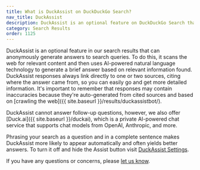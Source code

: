 ```yaml
---
title: What is DuckAssist on DuckDuckGo Search?
nav_title: DuckAssist
description: DuckAssist is an optional feature on DuckDuckGo Search that anonymously generates answers to queries based on information from the web.
category: Search Results
order: 1125
---
```


DuckAssist is an optional feature in our search results that can anonymously generate answers to search queries. To do this, it scans the web for relevant content and then uses AI-powered natural language technology to generate a brief answer based on relevant information found. DuckAssist responses always link directly to one or two sources, citing where the answer came from, so you can easily go and get more detailed information. It's important to remember that responses may contain inaccuracies because they're auto-generated from cited sources and based on [crawling the web]({{ site.baseurl }}/results/duckassistbot/).

DuckAssist cannot answer follow-up questions, however, we also offer [Duck.ai]({{ site.baseurl }}/duckai), which is a private AI-powered chat service that supports chat models from OpenAI, Anthropic, and more.

Phrasing your search as a question and in a complete sentence makes DuckAssist more likely to appear automatically and often yields better answers. To turn it off and hide the Assist button visit [DuckAssist Settings](https://duckduckgo.com/settings#aifeatures).

If you have any questions or concerns, please [let us know](https://duckduckgo.com/feedback).
